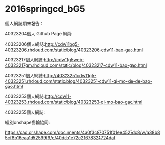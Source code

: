 # 2016springcd_bG5

個人網誌期末報告：

40323204個人 Github Page 網頁:

40323206個人網誌:http://cdw11bg5-40323206.rhcloud.com/static/blog/40323206-cdw11-bao-gao.html

40323217個人網誌:http://cdw11g5web-40323217gm.rhcloud.com/static/blog/40323217-cdw11-bao-gao.html

40323251個人網誌:http://40323251cdw11g5-40323251.rhcloud.com/static/blog/40323251-cdw11-qi-mo-xin-de-bao-gao.html

40323253個人網誌:http://cdw11-40323253.rhcloud.com/static/blog/40323253-qi-mo-bao-gao.html

40323255個人網誌:


組別onshape齒輪協同: 

https://cad.onshape.com/documents/4a0f3c870751f01ee4527dc8/w/a38b85cf8b16eaa1d52599f9/e/40dcb1e72c21678324724daf

